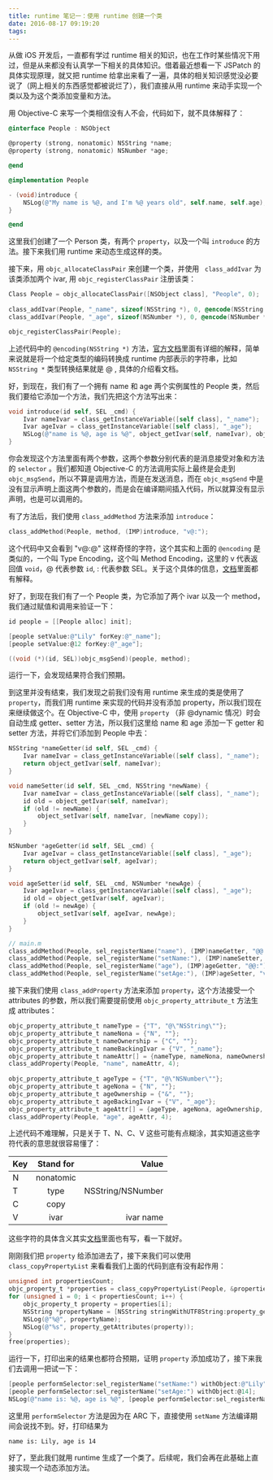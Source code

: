 ```yaml
---
title: runtime 笔记一：使用 runtime 创建一个类
date: 2016-08-17 09:19:20
tags:
---
```

从做 iOS 开发后，一直都有学过 runtime 相关的知识，也在工作时某些情况下用过，但是从来都没有认真学一下相关的具体知识。借着最近想看一下 JSPatch 的具体实现原理，就又把 runtime 给拿出来看了一遍，具体的相关知识感觉没必要说了（网上相关的东西感觉都被说烂了），我们直接从用 runtime 来动手实现一个类以及为这个类添加变量和方法。
<!-- more -->

用 Objective-C 来写一个类相信没有人不会，代码如下，就不具体解释了：

```Objective-C
@interface People : NSObject

@property (strong, nonatomic) NSString *name;
@property (strong, nonatomic) NSNumber *age;

@end

@implementation People

- (void)introduce {
    NSLog(@"My name is %@, and I'm %@ years old", self.name, self.age);
}

@end
```

这里我们创建了一个 Person 类，有两个 <code>property</code>，以及一个叫 <code>introduce</code> 的方法。接下来我们用 runtime 来动态生成这样的类。

接下来，用 <code>objc\_allocateClassPair</code> 来创建一个类，并使用 <code> class\_addIvar</code> 为该类添加两个 ivar, 用 <code>objc\_registerClassPair</code> 注册该类：

```Objective-C
Class People = objc_allocateClassPair([NSObject class], "People", 0);
    
class_addIvar(People, "_name", sizeof(NSString *), 0, @encode(NSString *));
class_addIvar(People, "_age", sizeof(NSNumber *), 0, @encode(NSNumber *));

objc_registerClassPair(People);
```

上述代码中的 <code>@encoding(NSString *)</code> 方法，[官方文档](https://developer.apple.com/library/content/documentation/Cocoa/Conceptual/ObjCRuntimeGuide/Articles/ocrtTypeEncodings.html)里面有详细的解释，简单来说就是将一个给定类型的编码转换成 runtime 内部表示的字符串，比如 <code>NSString \*</code> 类型转换结果就是 @ , 具体的介绍看文档。

好，到现在，我们有了一个拥有 name 和 age 两个实例属性的 People 类，然后我们要给它添加一个方法，我们先把这个方法写出来：

```Objective-C
void introduce(id self, SEL _cmd) {
    Ivar nameIvar = class_getInstanceVariable([self class], "_name");
    Ivar ageIvar = class_getInstanceVariable([self class], "_age");
    NSLog(@"name is %@, age is %@", object_getIvar(self, nameIvar), object_getIvar(self, ageIvar));
}
```

你会发现这个方法里面有两个参数，这两个参数分别代表的是消息接受对象和方法的 <code>selector</code> 。我们都知道 Objective-C 的方法调用实际上最终是会走到 <code>objc\_msgSend</code>，所以不算是调用方法，而是在发送消息，而在 <code>objc\_msgSend</code> 中是没有显示声明上面这两个参数的，而是会在编译期间插入代码，所以就算没有显示声明，也是可以调用的。

有了方法后，我们使用 <code>class_addMethod</code> 方法来添加 <code>introduce</code>：

```Objective-C
class_addMethod(People, method, (IMP)introduce, "v@:");
```

这个代码中又会看到 "v@:@" 这样奇怪的字符，这个其实和上面的 <code>@encoding</code> 是类似的，一个叫 Type Encoding，这个叫 Method Encoding，这里的 v 代表返回值 <code>void</code>，@ 代表参数 <code>id</code>, : 代表参数 <void>SEL</void>。关于这个具体的信息，[文档](https://developer.apple.com/library/content/documentation/Cocoa/Conceptual/ObjCRuntimeGuide/Articles/ocrtTypeEncodings.html)里面都有解释。

好了，到现在我们有了一个 People 类，为它添加了两个 ivar 以及一个 method，我们通过赋值和调用来验证一下：

```Objective-C
id people = [[People alloc] init];

[people setValue:@"Lily" forKey:@"_name"];
[people setValue:@12 forKey:@"_age"];

((void (*)(id, SEL))objc_msgSend)(people, method);

```
运行一下，会发现结果符合我们预期。

到这里并没有结束，我们发现之前我们没有用 runtime 来生成的类是使用了 <code>property</code>，而我们用 runtime 来实现的代码并没有添加 property，所以我们现在来继续做这个。在 Objective-C 中，使用 <code>property</code> （非 @dynamic 情况）时会自动生成 getter、setter 方法，所以我们这里给 name 和 age 添加一下 getter 和 setter 方法，并将它们添加到 People 中去：

```Objective-C
NSString *nameGetter(id self, SEL _cmd) {
    Ivar nameIvar = class_getInstanceVariable([self class], "_name");
    return object_getIvar(self, nameIvar);
}

void nameSetter(id self, SEL _cmd, NSString *newName) {
    Ivar nameIvar = class_getInstanceVariable([self class], "_name");
    id old = object_getIvar(self, nameIvar);
    if (old != newName) {
        object_setIvar(self, nameIvar, [newName copy]);
    }
}

NSNumber *ageGetter(id self, SEL _cmd) {
    Ivar ageIvar = class_getInstanceVariable([self class], "_age");
    return object_getIvar(self, ageIvar);
}

void ageSetter(id self, SEL _cmd, NSNumber *newAge) {
    Ivar ageIvar = class_getInstanceVariable([self class], "_age");
    id old = object_getIvar(self, ageIvar);
    if (old != newAge) {
        object_setIvar(self, ageIvar, newAge);
    }
}

// main.m
class_addMethod(People, sel_registerName("name"), (IMP)nameGetter, "@@:");
class_addMethod(People, sel_registerName("setName:"), (IMP)nameSetter, "v@:@");
class_addMethod(People, sel_registerName("age"), (IMP)ageGetter, "@@:");
class_addMethod(People, sel_registerName("setAge:"), (IMP)ageSetter, "v@:@");
```

接下来我们使用 <code>class\_addProperty</code> 方法来添加 <code>property</code>，这个方法接受一个 attributes 的参数，所以我们需要提前使用 <code>objc\_property\_attribute\_t</code> 方法生成 attributes：

```Objective-C
objc_property_attribute_t nameType = {"T", "@\"NSString\""};
objc_property_attribute_t nameNona = {"N", ""};
objc_property_attribute_t nameOwnership = {"C", ""};
objc_property_attribute_t nameBackingIvar = {"V", "_name"};
objc_property_attribute_t nameAttr[] = {nameType, nameNona, nameOwnership, nameBackingIvar};
class_addProperty(People, "name", nameAttr, 4);
    
objc_property_attribute_t ageType = {"T", "@\"NSNumber\""};
objc_property_attribute_t ageNona = {"N", ""};
objc_property_attribute_t ageOwnership = {"&", ""};
objc_property_attribute_t ageBackingIvar = {"V", "_age"};
objc_property_attribute_t ageAttr[] = {ageType, ageNona, ageOwnership, ageBackingIvar};
class_addProperty(People, "age", ageAttr, 4);
```

上述代码不难理解，只是关于 T、N、C、V 这些可能有点糊涂，其实知道这些字符代表的意思就很容易懂了：

|Key		 |   Stand for   |  Value |
|----------|:-------------:|-------:|
| N 		 |    nonatomic  |        |
| T 		 |      type     |  NSString/NSNumber |
| C 		 |      copy     |        |
| V 		 |      ivar     |  ivar name  |

这些字符的具体含义其实[文档](https://developer.apple.com/library/content/documentation/Cocoa/Conceptual/ObjCRuntimeGuide/Articles/ocrtPropertyIntrospection.html)里面也有写，看一下就好。

刚刚我们把  <code>property</code> 给添加进去了，接下来我们可以使用 <code>class\_copyPropertyList</code> 来看看我们上面的代码到底有没有起作用：

```Objective-C
unsigned int propertiesCount;
objc_property_t *properties = class_copyPropertyList(People, &propertiesCount);
for (unsigned i = 0; i < propertiesCount; i++) {
    objc_property_t property = properties[i];
    NSString *propertyName = [NSString stringWithUTF8String:property_getName(property)];
    NSLog(@"%@", propertyName);
    NSLog(@"%s", property_getAttributes(property));
}
free(properties);
```

运行一下，打印出来的结果也都符合预期，证明 <code>property</code> 添加成功了，接下来我们去调用一把试一下：

```Objective-C
[people performSelector:sel_registerName("setName:") withObject:@"Lily"];
[people performSelector:sel_registerName("setAge:") withObject:@14];
NSLog(@"name is: %@, age is %@", [people performSelector:sel_registerName("name")], [people performSelector:sel_registerName("age")]);
```

这里用 <code>performSelector</code> 方法是因为在 ARC 下，直接使用 <code>setName</code> 方法编译期间会说找不到。好，打印结果为

```Console
name is: Lily, age is 14
```

好了，至此我们就用 runtime 生成了一个类了。后续呢，我们会再在此基础上直接实现一个动态添加方法。